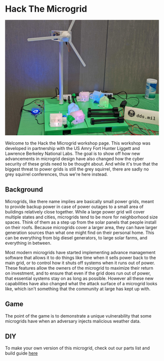 # Hack The Microgrid

![ICS Banner](./photos/disco.PNG)

Welcome to the Hack the Microgrid workshop page.  This workshop was developed in partnership with the US Amry Fort Hunter Liggett and Lawrence Berkeley National Labs.  The goal is to show off how new advancements in microgrid design have also changed how the cyber security of these grids need to be thought about.  And while it's true that the biggest threat to power grids is still the grey squirrel, there are sadly no grey squirrel conferences, thus we're here instead.  

## Background

Microgrids, like there name implies are basically small power grids, meant to provide backup power in case of power outages to a small area of buildings relatively close together.  While a large power grid will cover multiple states and cities, microgrids tend to be more for neighborhood size spaces.  Think of them as a step up from the solar panels that people install on their roofs.  Because microgrids cover a larger area, they can have larger generation sources than what one might find on their personal home.  This can be everything from big diesel generators, to large solar farms, and everything in between.  

Most modern microgrids have started implementing advance management software that allows it to do things like time when it sells power back to the main grid, or to control how it shuts off systems when it runs out of power.  These features allow the owners of the microgrid to maximize their return on investment, and to ensure that even if the grid does run out of power, that essential systems stay on as long as possible.  However all these new capabilities have also changed what the attack surface of a microgrid looks like, which isn't something that the community at large has kept up with.  

## Game

The point of the game is to demonstrate a unique vulnerability that some microgrids have when an adversary injects malicious weather data.  

## DIY

To make your own version of this microgrid, check out our parts list and build guide [here](./stl/README.md)